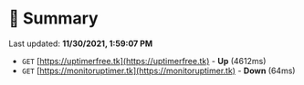 # 📖 Summary
Last updated: **11/30/2021, 1:59:07 PM**

- `GET` [https://uptimerfree.tk](https://uptimerfree.tk) - **Up** (4612ms)
- `GET` [https://monitoruptimer.tk](https://monitoruptimer.tk) - **Down** (64ms)
